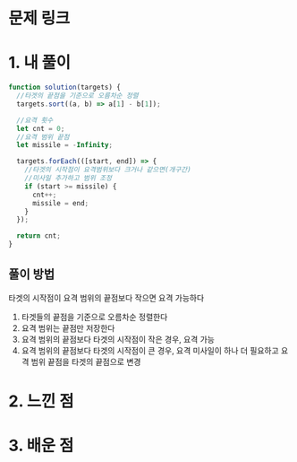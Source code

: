 # 문제 링크

# 1. 내 풀이

```js
function solution(targets) {
  //타겟의 끝점을 기준으로 오름차순 정렬
  targets.sort((a, b) => a[1] - b[1]);

  //요격 횟수
  let cnt = 0;
  //요격 범위 끝점
  let missile = -Infinity;

  targets.forEach(([start, end]) => {
    //타겟의 시작점이 요격범위보다 크거나 같으면(개구간)
    //미사일 추가하고 범위 조정
    if (start >= missile) {
      cnt++;
      missile = end;
    }
  });

  return cnt;
}
```

## 풀이 방법

타겟의 시작점이 요격 범위의 끝점보다 작으면 요격 가능하다

1. 타겟들의 끝점을 기준으로 오름차순 정렬한다
2. 요격 범위는 끝점만 저장한다
3. 요격 범위의 끝점보다 타겟의 시작점이 작은 경우, 요격 가능
4. 요격 범위의 끝점보다 타겟의 시작점이 큰 경우, 요격 미사일이 하나 더 필요하고 요격 범위 끝점을 타겟의 끝점으로 변경

# 2. 느낀 점

# 3. 배운 점
